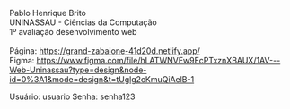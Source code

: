 Pablo Henrique Brito <br>
UNINASSAU - Ciências da Computação <br>
1º avaliação desenvolvimento web <br>
<br>
Página: https://grand-zabaione-41d20d.netlify.app/
<br>
Figma: https://www.figma.com/file/hLATWNVEw9EcPTxznXBAUX/1AV---Web-Uninassau?type=design&node-id=0%3A1&mode=design&t=tUglg2cKmuQiAelB-1

Usuário: usuario
Senha: senha123